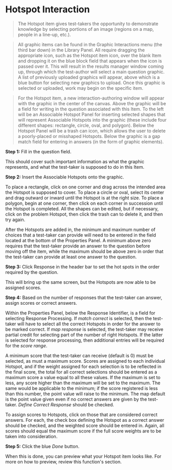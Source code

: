 # Hotspot Interaction

>The Hotspot item gives test-takers the opportunity to demonstrate knowledge by selecting portions of an image (regions on a map, people in a line-up, etc.).

>All graphic items can be found in the Graphic Interactions menu (the third bar down) in the Library Panel. All require dragging the appropriate icon, such as the Hotspot item icon, over the blank Item and dropping it on the blue block field that appears when the icon is passed over it. This will result in the results manager window coming up, through which the test-author will select a main question graphic. A list of previously uploaded graphics will appear, above which is a blue button for selecting new graphics to upload. Once this graphic is selected or uploaded, work may begin on the specific item.

>For the Hotspot item, a new interaction-authoring window will appear with the graphic in the center of the canvas. Above the graphic will be a field for writing in the question associated with this Item. To the left will be an Associable Hotspot Panel for inserting selected shapes that will represent Associable Hotspots into the graphic (these include four different shapes: rectangle, circle, oval, and polygon). Below the Hotspot Panel will be a trash can icon, which allows the user to delete a poorly-placed or misshaped Hotspots. Below the graphic is a gap match field for entering in answers (in the form of graphic elements).

**Step 1:** Fill in the question field. 

This should cover such important information as what the graphic represents, and what the test-taker is supposed to do in this Item.

**Step 2:** Insert the Associable Hotspots onto the graphic.

To place a rectangle, click on one corner and drag across the intended area the Hotspot is supposed to cover. To place a circle or oval, select its center and drag outward or inward until the Hotspot is at the right size. To place a polygon, begin at one corner, then click on each corner in succession until the Hotspot is completed. All the shapes can be edited, but if necessary, click on the problem Hotspot, then click the trash can to delete it, and then try again.

After the Hotspots are added in, the minimum and maximum number of choices that a test-taker can provide will need to be entered in the field located at the bottom of the Properties Panel. A minimum above zero requires that the test-taker provide an answer to the question before moving off the item, while the maximum should be above zero in order that the test-taker can provide at least one answer to the question.

**Step 3:** Click Response in the header bar to set the hot spots in the order required by the question.

This will bring up the same screen, but the Hotspots are now able to be assigned scores.

**Step 4:** Based on the number of responses that the test-taker can answer, assign scores or correct answers.

Within the Properties Panel, below the Response Identifier, is a field for selecting Response Processing. If *match correct* is selected, then the test-taker will have to select all the correct Hotspots in order for the answer to be marked correct. If *map response* is selected, the test-taker may receive partial credit for selecting part of the number of right Hotspots. If the latter is selected for response processing, then additional entries will be required for the *score range*. 

A minimum score that the test-taker can receive (default is 0) must be selected, as must a maximum score. Scores are assigned to each individual Hotspot, and if the weight assigned for each selection is to be reflected in the final score, the total for all correct selections should be entered as a maximum score a value equal to all these values. If the maximum is set to less, any score higher than the maximum will be set to the maximum. The same would be applicable to the minimum; if the score registered is less than this number, the point value will raise to the minimum. The map default is the point value given even if no correct answers are given by the test-taker. *Define Correct Response* should be checked.

To assign scores to Hotspots, click on those that are considered correct answers. For each, the check box defining the Hotspot as a correct answer should be checked, and the weighted score should be entered in. Again, all scores should equal the maximum score if the full score weights are to be taken into consideration. 

**Step 5:** Click the blue *Done* button.

When this is done, you can preview what your Hotspot item looks like. For more on how to preview, review this function's section.
